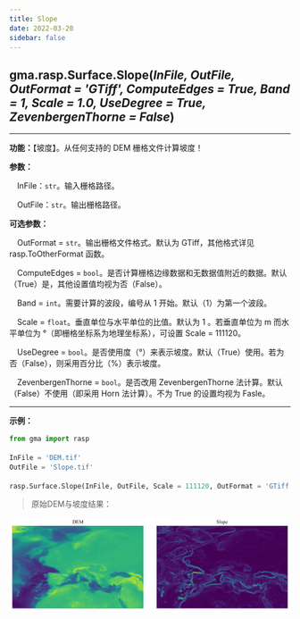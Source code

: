 ```yaml
---
title: Slope
date: 2022-03-20
sidebar: false
---
```


## gma.rasp.Surface.**Slope**(*InFile, OutFile, OutFormat = 'GTiff', ComputeEdges = True, Band = 1, Scale = 1.0, UseDegree = True, ZevenbergenThorne = False*)

---

**功能：**【坡度】。从任何支持的 DEM 栅格文件计算坡度！

**参数：** 

&emsp;InFile：`str`。输入栅格路径。

&emsp;OutFile：`str`。输出栅格路径。

**可选参数：**

&emsp;OutFormat  = `str`。输出栅格文件格式。默认为 GTiff，其他格式详见 rasp.ToOtherFormat 函数。

&emsp;ComputeEdges = `bool`。是否计算栅格边缘数据和无数据值附近的数据。默认（True）是，其他设置值均视为否（False）。

&emsp;Band = `int`。需要计算的波段，编号从 1 开始。默认（1）为第一个波段。

&emsp;Scale = `float`。垂直单位与水平单位的比值。默认为 1 。若垂直单位为 m 而水平单位为 °（即栅格坐标系为地理坐标系），可设置 Scale = 111120。

&emsp;UseDegree = `bool`。是否使用度（°）来表示坡度。默认（True）使用。若为否（False），则采用百分比（%）表示坡度。

&emsp;ZevenbergenThorne = `bool`。是否改用 ZevenbergenThorne 法计算。默认（False）不使用（即采用 Horn 法计算）。不为 True 的设置均视为 Fasle。

---

**示例：**

```python
from gma import rasp

InFile = 'DEM.tif'
OutFile = 'Slope.tif'

rasp.Surface.Slope(InFile, OutFile, Scale = 111120, OutFormat = 'GTiff')
```

> 原始DEM与坡度结果：

![](/rasp/Slope.png)
